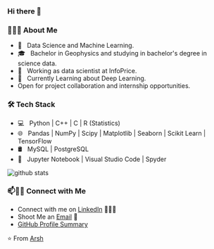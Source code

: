 ### Hi there 👋

<!--
**onlyArsh/onlyArsh** is a ✨ _special_ ✨ repository because its `README.md` (this file) appears on your GitHub profile.
Here are some ideas to get you started:
- 🔭 I’m currently working as data scientist at InfoPrice
- 🌱 I’m currently learning ...
- 👯 I’m looking to collaborate on ...
- 🤔 I’m looking for help with ...
- 💬 Ask me about ...
- 📫 How to reach me: ...
- 😄 Pronouns: ...
- ⚡ Fun fact: ...
-->

<h3> 👨🏻‍💻 About Me </h3>

- 🤔 &nbsp; Data Science and Machine Learning.
- 🎓 &nbsp; Bachelor in Geophysics and studying in bachelor's degree in science data.
- 🔭 &nbsp; Working as data scientist at InfoPrice.
- 🌱 &nbsp; Currently Learning about Deep Learning.
- Open for project collaboration and internship opportunities. 

<h3>🛠 Tech Stack</h3>

- 💻 &nbsp; Python | C++ | C | R (Statistics)
- 🌐 &nbsp; Pandas | NumPy | Scipy | Matplotlib | Seaborn | Scikit Learn | TensorFlow
- 🛢 &nbsp; MySQL | PostgreSQL
- 🔧 &nbsp;  Jupyter Notebook | Visual Studio Code | Spyder


![github stats](https://github-readme-stats.vercel.app/api?username=onlyArsh&show_icons=true)

### 📫🤝🏻 Connect with Me

 - Connect with me on [LinkedIn](https://www.linkedin.com/in/rodrigo-sam%C3%B5es-0a378185/) 👨🏻‍💻
 - Shoot Me an [Email](mailto:rodrigo.samoes@gmail.com) 💌
 - [GitHub Profile Summary](https://github.com/rodrigosamoes)




 ⭐️ From [Arsh](https://github.com/[onlyArsh])
